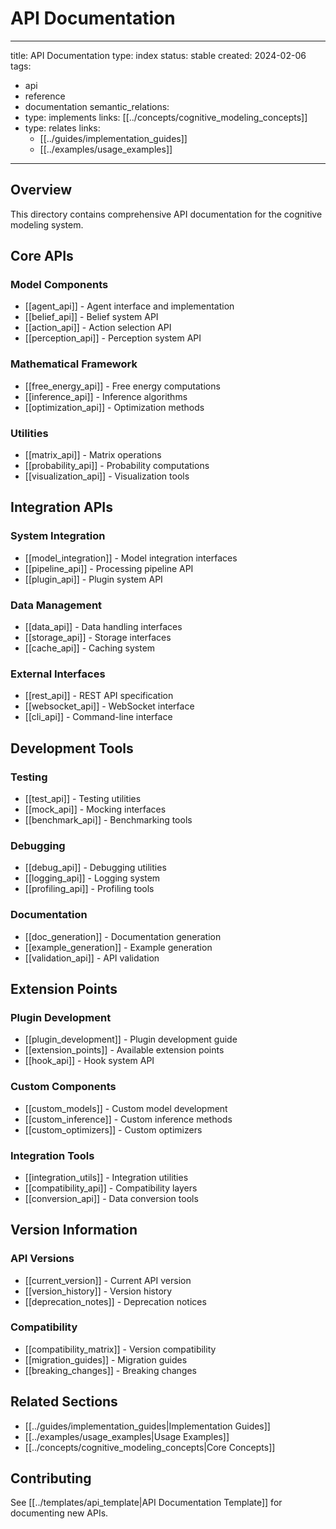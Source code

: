# API Documentation

---
title: API Documentation
type: index
status: stable
created: 2024-02-06
tags:

- api
- reference
- documentation
semantic_relations:
- type: implements
    links: [[../concepts/cognitive_modeling_concepts]]
- type: relates
    links:
  - [[../guides/implementation_guides]]
  - [[../examples/usage_examples]]

---

## Overview

This directory contains comprehensive API documentation for the cognitive modeling system.

## Core APIs

### Model Components

- [[agent_api]] - Agent interface and implementation
- [[belief_api]] - Belief system API
- [[action_api]] - Action selection API
- [[perception_api]] - Perception system API

### Mathematical Framework

- [[free_energy_api]] - Free energy computations
- [[inference_api]] - Inference algorithms
- [[optimization_api]] - Optimization methods

### Utilities

- [[matrix_api]] - Matrix operations
- [[probability_api]] - Probability computations
- [[visualization_api]] - Visualization tools

## Integration APIs

### System Integration

- [[model_integration]] - Model integration interfaces
- [[pipeline_api]] - Processing pipeline API
- [[plugin_api]] - Plugin system API

### Data Management

- [[data_api]] - Data handling interfaces
- [[storage_api]] - Storage interfaces
- [[cache_api]] - Caching system

### External Interfaces

- [[rest_api]] - REST API specification
- [[websocket_api]] - WebSocket interface
- [[cli_api]] - Command-line interface

## Development Tools

### Testing

- [[test_api]] - Testing utilities
- [[mock_api]] - Mocking interfaces
- [[benchmark_api]] - Benchmarking tools

### Debugging

- [[debug_api]] - Debugging utilities
- [[logging_api]] - Logging system
- [[profiling_api]] - Profiling tools

### Documentation

- [[doc_generation]] - Documentation generation
- [[example_generation]] - Example generation
- [[validation_api]] - API validation

## Extension Points

### Plugin Development

- [[plugin_development]] - Plugin development guide
- [[extension_points]] - Available extension points
- [[hook_api]] - Hook system API

### Custom Components

- [[custom_models]] - Custom model development
- [[custom_inference]] - Custom inference methods
- [[custom_optimizers]] - Custom optimizers

### Integration Tools

- [[integration_utils]] - Integration utilities
- [[compatibility_api]] - Compatibility layers
- [[conversion_api]] - Data conversion tools

## Version Information

### API Versions

- [[current_version]] - Current API version
- [[version_history]] - Version history
- [[deprecation_notes]] - Deprecation notices

### Compatibility

- [[compatibility_matrix]] - Version compatibility
- [[migration_guides]] - Migration guides
- [[breaking_changes]] - Breaking changes

## Related Sections

- [[../guides/implementation_guides|Implementation Guides]]
- [[../examples/usage_examples|Usage Examples]]
- [[../concepts/cognitive_modeling_concepts|Core Concepts]]

## Contributing

See [[../templates/api_template|API Documentation Template]] for documenting new APIs.
